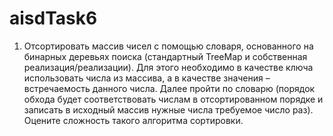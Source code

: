 # aisdTask6
1.	Отсортировать массив чисел с помощью словаря, основанного на бинарных деревьях поиска (стандартный TreeMap и собственная реализация/реализации). Для этого необходимо в качестве ключа использовать числа из массива, а в качестве значения – встречаемость данного числа. Далее пройти по словарю (порядок обхода будет соответствовать числам в отсортированном порядке и записать в исходный массив нужные числа требуемое число раз). Оцените сложность такого алгоритма сортировки.
